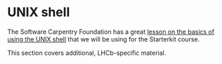 # UNIX shell

The Software Carpentry Foundation has a great [lesson on the basics of using the
UNIX shell](http://swcarpentry.github.io/shell-novice/) that we will be using
for the Starterkit course.

This section covers additional, LHCb-specific material.
